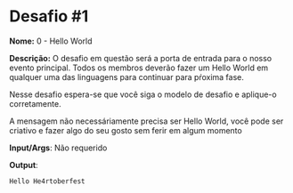 # Desafio #1

**Nome:** 0 - Hello World

**Descrição:** O desafio em questão será a porta de entrada para o nosso evento principal. Todos os membros deverão fazer um Hello World em qualquer uma das linguagens para continuar para pŕoxima fase.

Nesse desafio espera-se que você siga o modelo de desafio e aplique-o corretamente.

A mensagem não necessáriamente precisa ser Hello World, você pode ser criativo e fazer algo do seu gosto sem ferir em algum momento

**Input/Args**: Não requerido

**Output**: 

```
Hello He4rtoberfest
```

